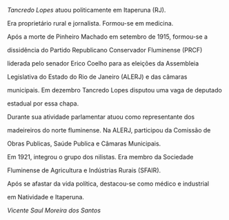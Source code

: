 

*Tancredo Lopes* atuou politicamente em Itaperuna (RJ).



Era proprietário rural e jornalista. Formou-se em medicina.



Após a morte de Pinheiro Machado em setembro de 1915, formou-se a

dissidência do Partido Republicano Conservador Fluminense (PRCF)

liderada pelo senador Erico Coelho para as eleições da Assembleia

Legislativa do Estado do Rio de Janeiro (ALERJ) e das câmaras

municipais. Em dezembro Tancredo Lopes disputou uma vaga de deputado

estadual por essa chapa.



Durante sua atividade parlamentar atuou como representante dos

madeireiros do norte fluminense. Na ALERJ, participou da Comissão de

Obras Publicas, Saúde Publica e Câmaras Municipais.



Em 1921, integrou o grupo dos nilistas. Era membro da Sociedade

Fluminense de Agricultura e Indústrias Rurais (SFAIR).



Após se afastar da vida política, destacou-se como médico e industrial

em Natividade e Itaperuna.



*Vicente Saul Moreira dos Santos*



